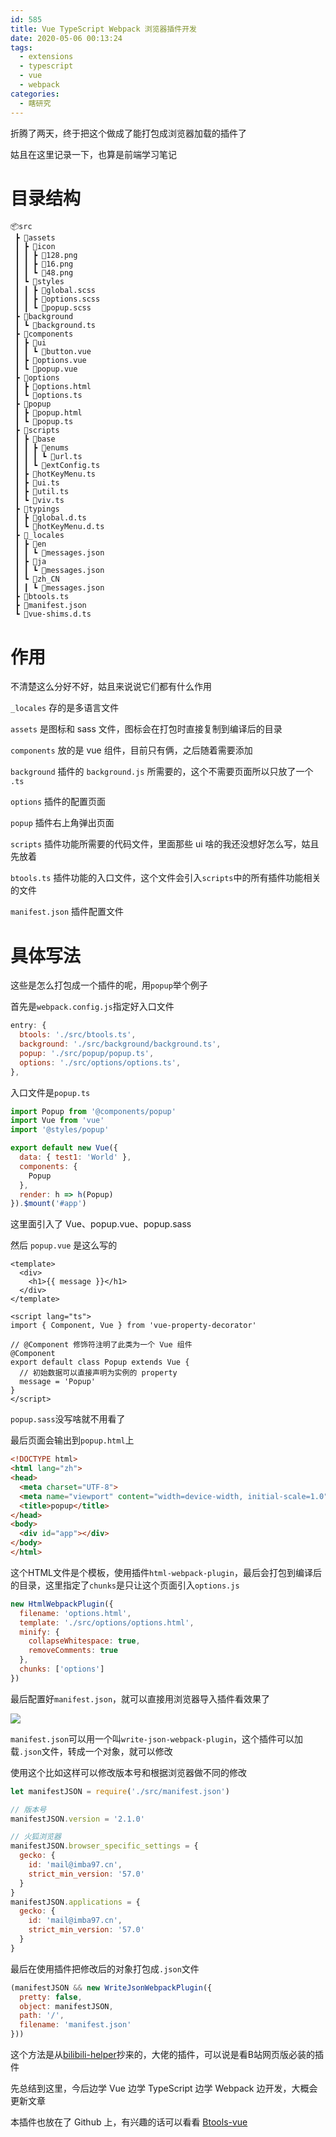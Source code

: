 ```yaml
---
id: 585
title: Vue TypeScript Webpack 浏览器插件开发
date: 2020-05-06 00:13:24
tags:
  - extensions
  - typescript
  - vue
  - webpack
categories:
  - 瞎研究
---
```


折腾了两天，终于把这个做成了能打包成浏览器加载的插件了

姑且在这里记录一下，也算是前端学习笔记

<!--more-->

# 目录结构

```
📦src
 ┣ 📂assets
 ┃ ┣ 📂icon
 ┃ ┃ ┣ 📜128.png
 ┃ ┃ ┣ 📜16.png
 ┃ ┃ ┗ 📜48.png
 ┃ ┗ 📂styles
 ┃ ┃ ┣ 📜global.scss
 ┃ ┃ ┣ 📜options.scss
 ┃ ┃ ┗ 📜popup.scss
 ┣ 📂background
 ┃ ┗ 📜background.ts
 ┣ 📂components
 ┃ ┣ 📂ui
 ┃ ┃ ┗ 📜button.vue
 ┃ ┣ 📜options.vue
 ┃ ┗ 📜popup.vue
 ┣ 📂options
 ┃ ┣ 📜options.html
 ┃ ┗ 📜options.ts
 ┣ 📂popup
 ┃ ┣ 📜popup.html
 ┃ ┗ 📜popup.ts
 ┣ 📂scripts
 ┃ ┣ 📂base
 ┃ ┃ ┣ 📂enums
 ┃ ┃ ┃ ┗ 📜url.ts
 ┃ ┃ ┗ 📜extConfig.ts
 ┃ ┣ 📜hotKeyMenu.ts
 ┃ ┣ 📜ui.ts
 ┃ ┣ 📜util.ts
 ┃ ┗ 📜viv.ts
 ┣ 📂typings
 ┃ ┣ 📜global.d.ts
 ┃ ┗ 📜hotKeyMenu.d.ts
 ┣ 📂_locales
 ┃ ┣ 📂en
 ┃ ┃ ┗ 📜messages.json
 ┃ ┣ 📂ja
 ┃ ┃ ┗ 📜messages.json
 ┃ ┗ 📂zh_CN
 ┃ ┃ ┗ 📜messages.json
 ┣ 📜btools.ts
 ┣ 📜manifest.json
 ┗ 📜vue-shims.d.ts
```

# 作用

不清楚这么分好不好，姑且来说说它们都有什么作用

`_locales` 存的是多语言文件

`assets` 是图标和 sass 文件，图标会在打包时直接复制到编译后的目录

`components` 放的是 vue 组件，目前只有俩，之后随着需要添加

`background` 插件的 `background.js` 所需要的，这个不需要页面所以只放了一个 `.ts`

`options` 插件的配置页面

`popup` 插件右上角弹出页面

`scripts` 插件功能所需要的代码文件，里面那些 ui 啥的我还没想好怎么写，姑且先放着

`btools.ts` 插件功能的入口文件，这个文件会引入`scripts`中的所有插件功能相关的文件

`manifest.json` 插件配置文件

# 具体写法

这些是怎么打包成一个插件的呢，用`popup`举个例子

首先是`webpack.config.js`指定好入口文件

```javascript
entry: {
  btools: './src/btools.ts',
  background: './src/background/background.ts',
  popup: './src/popup/popup.ts',
  options: './src/options/options.ts',
},
```

入口文件是`popup.ts`

```javascript
import Popup from '@components/popup'
import Vue from 'vue'
import '@styles/popup'

export default new Vue({
  data: { test1: 'World' },
  components: {
    Popup
  },
  render: h => h(Popup)
}).$mount('#app')
```

这里面引入了 Vue、popup.vue、popup.sass

然后 `popup.vue` 是这么写的

```vue
<template>
  <div>
    <h1>{{ message }}</h1>
  </div>
</template>

<script lang="ts">
import { Component, Vue } from 'vue-property-decorator'

// @Component 修饰符注明了此类为一个 Vue 组件
@Component
export default class Popup extends Vue {
  // 初始数据可以直接声明为实例的 property
  message = 'Popup'
}
</script>
```

`popup.sass`没写啥就不用看了

最后页面会输出到`popup.html`上

```html
<!DOCTYPE html>
<html lang="zh">
<head>
  <meta charset="UTF-8">
  <meta name="viewport" content="width=device-width, initial-scale=1.0">
  <title>popup</title>
</head>
<body>
  <div id="app"></div>
</body>
</html>
```

这个HTML文件是个模板，使用插件`html-webpack-plugin`，最后会打包到编译后的目录，这里指定了`chunks`是只让这个页面引入`options.js`

```javascript
new HtmlWebpackPlugin({
  filename: 'options.html',
  template: './src/options/options.html',
  minify: {
    collapseWhitespace: true,
    removeComments: true
  },
  chunks: ['options']
})
```

最后配置好`manifest.json`，就可以直接用浏览器导入插件看效果了

![](//imba97.cn/uploads/2020/05/btools-vue.png)

`manifest.json`可以用一个叫`write-json-webpack-plugin`，这个插件可以加载`.json`文件，转成一个对象，就可以修改

使用这个比如这样可以修改版本号和根据浏览器做不同的修改

```javascript
let manifestJSON = require('./src/manifest.json')

// 版本号
manifestJSON.version = '2.1.0'

// 火狐浏览器
manifestJSON.browser_specific_settings = {
  gecko: {
    id: 'mail@imba97.cn',
    strict_min_version: '57.0'
  }
}
manifestJSON.applications = {
  gecko: {
    id: 'mail@imba97.cn',
    strict_min_version: '57.0'
  }
}
```

最后在使用插件把修改后的对象打包成`.json`文件

```javascript
(manifestJSON && new WriteJsonWebpackPlugin({
  pretty: false,
  object: manifestJSON,
  path: '/',
  filename: 'manifest.json'
}))
```

这个方法是从[bilibili-helper](https://github.com/bilibili-helper/bilibili-helper-o)抄来的，大佬的插件，可以说是看B站网页版必装的插件

先总结到这里，今后边学 Vue 边学 TypeScript 边学 Webpack 边开发，大概会更新文章

本插件也放在了 Github 上，有兴趣的话可以看看 [Btools-vue](https://github.com/imba97/Btools-vue)
